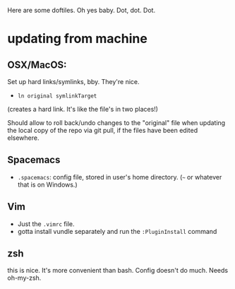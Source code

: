 Here are some doftiles.
Oh yes baby.
Dot, dot.
Dot.

# updating from machine

## OSX/MacOS:

Set up hard links/symlinks, bby. They're nice.

- `ln original symlinkTarget`

(creates a hard link. It's like the file's in two places!)

Should allow to roll back/undo changes to the "original" file when updating the local copy of the repo via git pull, if the files have been edited elsewhere.

## Spacemacs

- `.spacemacs`: config file, stored in user's home directory. (`~` or whatever that is on Windows.)

## Vim

- Just the `.vimrc` file.
- gotta install vundle separately and run the `:PluginInstall` command

## zsh

this is nice. It's more convenient than bash. Config doesn't do much. Needs oh-my-zsh.
